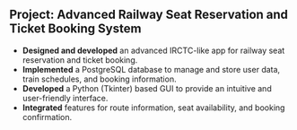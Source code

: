 ## Project: Advanced Railway Seat Reservation and Ticket Booking System

- **Designed and developed** an advanced IRCTC-like app for railway seat reservation and ticket booking.
- **Implemented** a PostgreSQL database to manage and store user data, train schedules, and booking information.
- **Developed** a Python (Tkinter) based GUI to provide an intuitive and user-friendly interface.
- **Integrated** features for route information, seat availability, and booking confirmation.
